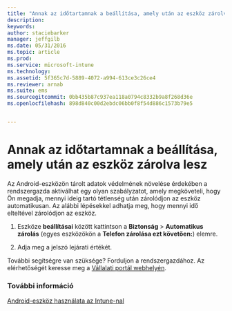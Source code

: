 ```yaml
---
title: "Annak az időtartamnak a beállítása, amely után az eszköz zárolva lesz | Microsoft Intune"
description: 
keywords: 
author: staciebarker
manager: jeffgilb
ms.date: 05/31/2016
ms.topic: article
ms.prod: 
ms.service: microsoft-intune
ms.technology: 
ms.assetid: 5f365c7d-5889-4072-a994-613ce3c26ce4
ms.reviewer: arnab
ms.suite: ems
ms.sourcegitcommit: 0bb435b87c937ea118a0794c8332b9a8f268d36e
ms.openlocfilehash: 898d840c00d2ebdc06bb0f8f54d886c1573b79e5


---
```



# Annak az időtartamnak a beállítása, amely után az eszköz zárolva lesz

Az Android-eszközön tárolt adatok védelmének növelése érdekében a rendszergazda aktiválhat egy olyan szabályzatot, amely megköveteli, hogy Ön megadja, mennyi ideig tartó tétlenség után zárolódjon az eszköz automatikusan. Az alábbi lépésekkel adhatja meg, hogy mennyi idő elteltével zárolódjon az eszköz.
 
1.  Eszköze **beállításai** között kattintson a **Biztonság** &gt; **Automatikus zárolás** (egyes eszközökön a **Telefon zárolása ezt követően:**) elemre.

2.  Adja meg a jelszó lejárati értékét.

További segítségre van szüksége? Forduljon a rendszergazdához. Az elérhetőségét keresse meg a [Vállalati portál webhelyén](http://portal.manage.microsoft.com).

### További információ
[Android-eszköz használata az Intune-nal](using-your-android-device-with-intune.md)



<!--HONumber=Jun16_HO4-->


